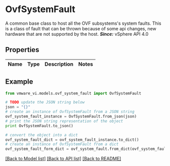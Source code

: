 # OvfSystemFault

A common base class to host all the OVF subsystems's system faults.  This is a class of fault that can be thrown because of some api changes, new hardware that are not supported by the host.  ***Since:*** vSphere API 4.0 

## Properties
Name | Type | Description | Notes
------------ | ------------- | ------------- | -------------

## Example

```python
from vmware_vi.models.ovf_system_fault import OvfSystemFault

# TODO update the JSON string below
json = "{}"
# create an instance of OvfSystemFault from a JSON string
ovf_system_fault_instance = OvfSystemFault.from_json(json)
# print the JSON string representation of the object
print OvfSystemFault.to_json()

# convert the object into a dict
ovf_system_fault_dict = ovf_system_fault_instance.to_dict()
# create an instance of OvfSystemFault from a dict
ovf_system_fault_form_dict = ovf_system_fault.from_dict(ovf_system_fault_dict)
```
[[Back to Model list]](../README.md#documentation-for-models) [[Back to API list]](../README.md#documentation-for-api-endpoints) [[Back to README]](../README.md)


